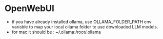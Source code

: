 # OpenWebUI 

- if you have already installed ollama, use OLLAMA_FOLDER_PATH env variable to map your local ollama folder to use downloaded LLM models.
- for mac it should be : ~/.ollama:/root/.ollama
